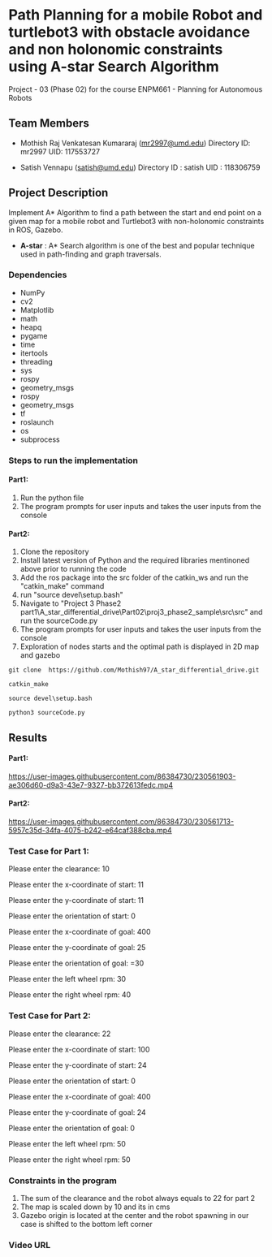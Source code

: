 # Path Planning for a mobile Robot and turtlebot3 with obstacle avoidance and non holonomic constraints using A-star Search Algorithm
Project - 03 (Phase 02) for the course ENPM661 - Planning for Autonomous Robots

## Team Members
- Mothish Raj Venkatesan Kumararaj (mr2997@umd.edu)   Directory ID: mr2997    UID: 117553727 


- Satish Vennapu (satish@umd.edu)    Directory ID : satish     UID : 118306759

## Project Description
Implement A* Algorithm to find a path between the start and end point on a given map for a mobile
robot and Turtlebot3 with non-holonomic constraints in ROS, Gazebo. 

* **A-star** : A* Search algorithm is one of the best and popular technique used in path-finding and graph traversals.




### Dependencies

* NumPy
* cv2
* Matplotlib
* math
* heapq
* pygame
* time
* itertools
* threading
* sys
* rospy
* geometry_msgs
* rospy
* geometry_msgs
* tf
* roslaunch
* os
* subprocess




### Steps to run the implementation


#### Part1:
1. Run the python file
2. The program prompts for user inputs and takes the user inputs from the console

#### Part2:
1. Clone the repository
2. Install latest version of Python and the required libraries mentinoned above prior to running the code
3. Add the ros package into the src folder of the catkin_ws and run the "catkin_make" command 
4. run "source devel\setup.bash"
5. Navigate to "Project 3 Phase2 part1\A_star_differential_drive\Part02\proj3_phase2_sample\src\src" and run the sourceCode.py
5. The program prompts for user inputs and takes the user inputs from the console
6. Exploration of nodes starts and the optimal path is displayed in 2D map and gazebo



 ```
 git clone  https://github.com/Mothish97/A_star_differential_drive.git

 catkin_make
 
 source devel\setup.bash

 python3 sourceCode.py
 ```
## Results

#### Part1:
https://user-images.githubusercontent.com/86384730/230561903-ae306d60-d9a3-43e7-9327-bb372613fedc.mp4

#### Part2:
https://user-images.githubusercontent.com/86384730/230561713-5957c35d-34fa-4075-b242-e64caf388cba.mp4




### Test Case for Part 1: 
Please enter the clearance: 10

Please enter the x-coordinate of start: 11

Please enter the y-coordinate of start: 11

Please enter the orientation of start: 0

Please enter the x-coordinate of goal: 400

Please enter the y-coordinate of goal: 25

Please enter the orientation of goal: =30

Please enter the left wheel rpm: 30

Please enter the right wheel rpm: 40

### Test Case  for Part 2: 

Please enter the clearance: 22

Please enter the x-coordinate of start: 100

Please enter the y-coordinate of start: 24

Please enter the orientation of start: 0

Please enter the x-coordinate of goal: 400

Please enter the y-coordinate of goal: 24

Please enter the orientation of goal: 0

Please enter the left wheel rpm: 50

Please enter the right wheel rpm: 50



### Constraints in the program
1. The sum of the clearance and the robot always equals to 22  for part 2
2. The map is scaled down by 10 and its in cms
3. Gazebo origin is located at the center and the robot spawning in our case is shifted to the bottom left corner



### Video URL

